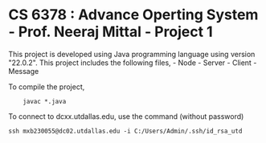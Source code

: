 # CS 6378 : Advance Operting System - Prof. Neeraj Mittal - Project 1

This project is developed using Java programming language using version "22.0.2". This project includes the following files, - Node - Server - Client - Message

To compile the project,

```
    javac *.java
```

To connect to dcxx.utdallas.edu, use the command (without password)

```
ssh mxb230055@dc02.utdallas.edu -i C:/Users/Admin/.ssh/id_rsa_utd
```
